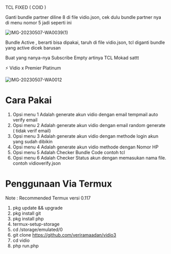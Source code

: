 TCL FIXED ( COID ) 

Ganti bundle partner diline 8 di file vidio.json, cek dulu bundle partner nya di menu nomor 5 jadi seperti ini

![IMG-20230507-WA0039(1)](https://user-images.githubusercontent.com/115182304/236690460-c1a0692e-25c7-4250-a159-673efe6679c3.jpg)

Bundle Active , berarti bisa dipakai, taruh di file vidio.json, tcl diganti bundle yang active dicek barusan

Buat yang nanya-nya Subscribe Empty artinya TCL Mokad sattt


⚡ Vidio x Premier Platinum 

![IMG-20230507-WA0012](https://user-images.githubusercontent.com/115182304/236640476-99cfb58e-7fcb-43b7-940b-fe59e4a1e4bd.jpg)

# Cara Pakai

1. Opsi menu 1 Adalah generate akun vidio dengan email tempmail auto verify email
2. Opsi menu 2 Adalah generate akun vidio dengan email random generate ( tidak verif email)
3. Opsi menu 3 Adalah generate akun vidio dengan methode login akun yang sudah dibikin
4. Opsi menu 4 Adalah generate akun vidio methode dengan Nomor HP
5. Opsi menu 5 Adalah Checker Bundle Code contoh tcl
6. Opsi menu 6 Adalah Checker Status akun dengan memasukan nama file. contoh vidioverify.json

# Penggunaan Via Termux

Note : Recommended Termux versi 0.117

1. pkg update && upgrade
2. pkg install git
3. pkg install php
4. termux-setup-storage
5. cd /storage/emulated/0
6. git clone https://github.com/veriramaadan/vidio3
7. cd vidio
8. php run.php

